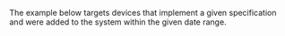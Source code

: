 The example below targets devices that implement a given specification and
were added to the system within the given date range.